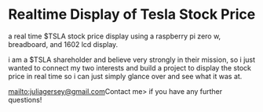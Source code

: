 # Realtime Display of Tesla Stock Price

a real time $TSLA stock price display using a raspberry pi zero w, breadboard, and 1602 lcd display. 

i am a $TSLA shareholder and believe very strongly in their mission, so i just wanted to connect my two interests and build a project to display the stock price in real time so i can just simply glance over and see what it was at. 

<mailto:juliagersey@gmail.com>Contact me> if you have any further questions!

